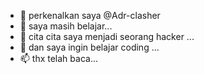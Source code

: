 - 👋 perkenalkan saya @Adr-clasher
- 👀 saya masih belajar...
- 🌱 cita cita saya menjadi seorang hacker ...
- 💞️ dan saya ingin belajar coding ...
- 📫 thx telah baca...

<!---
I'm a hacker and i am a عبدالمعز.
--->
